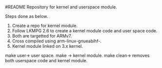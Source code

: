 #README
Repository for kernel and userspace module.

Steps done as below.
1. Create a repo for kernel module.
2. Follow LKMPG 2.6 to create a kernel module code and user space code.
3. Both are targetted for ARMv7.
4. Cross compiled using arm-linux-gnueabihf-.
5. Kernel module linked on 3.x kernel.

make user-> user space.
make -> kernel module.
make clean-> removes both userspace code and kernel module.
